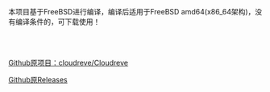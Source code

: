 本项目基于FreeBSD进行编译，编译后适用于FreeBSD amd64(x86_64架构)，没有编译条件的，可下载使用！


<br>
<br>

[Github原项目：cloudreve/Cloudreve](https://github.com/cloudreve/Cloudreve)

[Github原Releases](https://github.com/cloudreve/Cloudreve/releases)
